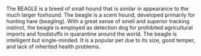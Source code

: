 The BEAGLE is a breed of small hound that is similar in appearance to the much larger foxhound. The beagle is a scent hound, developed primarily for hunting hare (beagling). With a great sense of smell and superior tracking instinct, the beagle is employed as detection dog for prohibited agricultural imports and foodstuffs in quarantine around the world. The beagle is intelligent but single-minded. It is a popular pet due to its size, good temper, and lack of inherited health problems.
